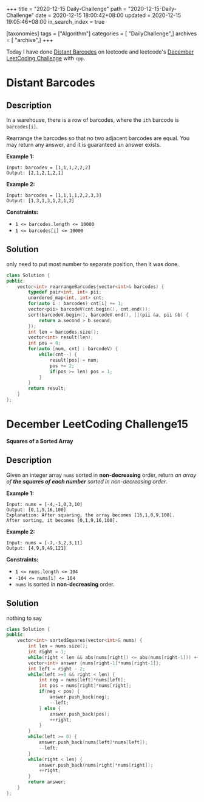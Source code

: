 +++
title = "2020-12-15 Daily-Challenge"
path = "2020-12-15-Daily-Challenge"
date = 2020-12-15 18:00:42+08:00
updated = 2020-12-15 19:05:46+08:00
in_search_index = true

[taxonomies]
tags = ["Algorithm"]
categories = [ "DailyChallenge",]
archives = [ "archive",]
+++

Today I have done [Distant Barcodes](https://leetcode.com/problems/distant-barcodes/) on leetcode and leetcode's [December LeetCoding Challenge](https://leetcode.com/explore/challenge/card/december-leetcoding-challenge/571/week-3-december-15th-december-21st/3567/) with `cpp`.

<!-- more -->

# Distant Barcodes

## Description

In a warehouse, there is a row of barcodes, where the `ith` barcode is `barcodes[i]`.

Rearrange the barcodes so that no two adjacent barcodes are equal. You may return any answer, and it is guaranteed an answer exists.

**Example 1:**

```
Input: barcodes = [1,1,1,2,2,2]
Output: [2,1,2,1,2,1]
```

**Example 2:**

```
Input: barcodes = [1,1,1,1,2,2,3,3]
Output: [1,3,1,3,1,2,1,2]
```

**Constraints:**

- `1 <= barcodes.length <= 10000`
- `1 <= barcodes[i] <= 10000`

## Solution

only need to put most number to separate position, then it was done.

``` cpp
class Solution {
public:
    vector<int> rearrangeBarcodes(vector<int>& barcodes) {
        typedef pair<int, int> pii;
        unordered_map<int, int> cnt;
        for(auto i : barcodes) cnt[i] += 1;
        vector<pii> barcodeV(cnt.begin(), cnt.end());
        sort(barcodeV.begin(), barcodeV.end(), [](pii &a, pii &b) {
            return a.second > b.second;
        });
        int len = barcodes.size();
        vector<int> result(len);
        int pos = 0;
        for(auto [num, cnt] : barcodeV) {
            while(cnt--) {
                result[pos] = num;
                pos += 2;
                if(pos >= len) pos = 1;
            }
        }
        return result;
    }
};
```

# December LeetCoding Challenge15

**Squares of a Sorted Array**

## Description

Given an integer array `nums` sorted in **non-decreasing** order, return *an array of **the squares of each number** sorted in non-decreasing order*.

**Example 1:**

```
Input: nums = [-4,-1,0,3,10]
Output: [0,1,9,16,100]
Explanation: After squaring, the array becomes [16,1,0,9,100].
After sorting, it becomes [0,1,9,16,100].
```

**Example 2:**

```
Input: nums = [-7,-3,2,3,11]
Output: [4,9,9,49,121]
```

**Constraints:**

- `1 <= nums.length <= 104`
- `-104 <= nums[i] <= 104`
- `nums` is sorted in **non-decreasing** order.

## Solution

nothing to say

``` cpp
class Solution {
public:
    vector<int> sortedSquares(vector<int>& nums) {
        int len = nums.size();
        int right = 1;
        while(right < len && abs(nums[right]) <= abs(nums[right-1])) ++right;
        vector<int> answer {nums[right-1]*nums[right-1]};
        int left = right - 2;
        while(left >=0 && right < len) {
            int neg = nums[left]*nums[left];
            int pos = nums[right]*nums[right];
            if(neg < pos) {
                answer.push_back(neg);
                --left;
            } else {
                answer.push_back(pos);
                ++right;
            }
        }
        while(left >= 0) {
            answer.push_back(nums[left]*nums[left]);
            --left;
        }
        while(right < len) {
            answer.push_back(nums[right]*nums[right]);
            ++right;
        }
        return answer;
    }
};
```